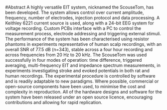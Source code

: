 #Abstract
A highly versatile EIT system, nicknamed the ScouseTom, has been developed. The system allows control over current amplitude, frequency, number of electrodes, injection protocol and data processing. A Keithley 6221 current source is used, along with a 24-bit EEG system for voltage recording. Custom PCBs interface with a PC to control the measurement process, electrode addressing and triggering external stimuli. The performance of the system has been characterised using resistor phantoms in experiments representative of human scalp recordings, with an overall SNR of 77.5 dB (n=343), stable across a four hour recording and across frequencies from 20 Hz to 20 kHz. The ScouseTom was used successfully in four modes of operation: time difference, triggered averaging, multi-frequency EIT and impedance spectrum measurements, in experiments investigating stroke and evoked potentials in both rat and human recordings. The experimental procedure is controlled by software and is readily adaptable to new paradigms. Where possible, commercial or open-source components have been used, to minimise the cost and complexity in reproduction. All of the hardware designs and software for the system have been released under an open source licence, encouraging contributions and allowing for rapid replication.
